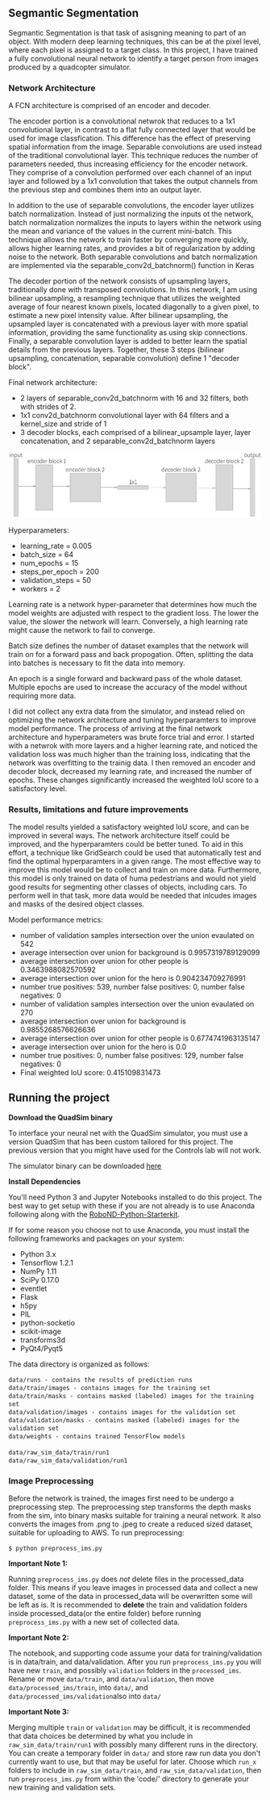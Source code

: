 
## Segmantic Segmentation ##

Segmantic Segmentation is that task of asisgning meaning to part of an object. With modern deep learning techniques, this can be at the pixel level, where each pixel is assigned to a target class. In this project, I have trained a fully convolutional neural network to identify a target person from images produced by a quadcopter simulator.

### Network Architecture 

A FCN architecture is comprised of an encoder and decoder. 

The encoder portion is a convolutional netwrok that reduces to a 1x1 convolutional layer, in contrast to a flat fully connected layer that would be used for image classfication. This difference has the effect of preserving spatial information from the image. Separable convolutions are used instead of the traditional convolutional layer. This technique reduces the number of parameters needed, thus increasing efficiency for the encoder network. They comprise of a convolution performed over each channel of an input layer and followed by a 1x1 convolution that takes the output channels from the previous step and combines them into an output layer.

In addition to the use of separable convolutions, the encoder layer utilizes batch normalization. Instead of just normalizing the inputs ot the network, batch normalization normalizes the inputs to layers within the network using the mean and variance of the values in the current mini-batch. This technique allows the network to train faster by converging more quickly, allows higher learning rates, and provides a bit of regularization by adding noise to the network. Both separable convolutions and batch normalization are implemented via the separable_conv2d_batchnorm() function in Keras

The decoder portion of the network consists of upsampling layers, traditionally done with transposed convolutions. In this network, I am using bilinear upsampling, a resampling technique that utilizes the weighted average of four nearest known pixels, located diagonally to a given pixel, to estimate a new pixel intensity value. After bilinear upsampling, the upsampled layer is concatenated with a previous layer with more spatial information, providing the same functionality as using skip connections. Finally, a separable convolution layer is added to better learn the spatial details from the previous layers. Together, these 3 steps (bilinear upsampling, concatenation, separable convolution) define 1 "decoder block".


Final network architecture:
 - 2 layers of separable_conv2d_batchnorm with 16 and 32 filters, both with strides of 2. 
 - 1x1 conv2d_batchnorm convolutional layer with 64 filters and a kernel_size and stride of 1
 - 3 decoder blocks, each comprised of a bilinear_upsample layer, layer concatenation, and 2 separable_conv2d_batchnorm layers
 
 ![network](./docs/network.png)
 
Hyperparameters:
 - learning_rate = 0.005
 - batch_size = 64
 - num_epochs = 15
 - steps_per_epoch = 200
 - validation_steps = 50
 - workers = 2
 
Learning rate is a network hyper-parameter that determines how much the model weights are adjusted with respect to the gradient loss. The lower the value, the slower the network will learn. Conversely, a high learning rate might cause the network to fail to converge. 

Batch size defines the number of dataset examples that the network will train on for a forward pass and back propogation. Often, splitting the data into batches is necessary to fit the data into memory. 

An epoch is a single forward and backward pass of the whole dataset. Multiple epochs are used to increase the accuracy of the model without requiring more data.
 
I did not collect any extra data from the simulator, and instead relied on optimizing the network architecture and tuning hyperparamters to improve model performance. The process of arriving at the final network architecture and hyperparameters was brute force trial and error. I started with a netwrok with more layers and a higher learning rate, and noticed the validation loss was much higher than the training loss, indicating that the network was overfitting to the trainig data. I then removed an encoder and decoder block, decreased my learning rate, and increased the number of epochs. These changes significantly increased the weighted IoU score to a satisfactory level.

### Results, limitations and future improvements

The model results yielded a satisfactory weighted IoU score, and can be improved in several ways. The network architecture itself could be improved, and the hyperparamters could be better tuned. To aid in this effort, a technique like GridSearch could be used that automatically test and find the optimal hyperparamters in a given range. The most effective way to improve this model would be to collect and train on more data. Furthermore, this model is only trained on data of huma pedestrians and would not yield good results for segmenting other classes of objects, including cars. To perform well in that task, more data would be needed that inlcudes images and masks of the desired object classes. 


Model performance metrics:
 - number of validation samples intersection over the union evaulated on 542
 - average intersection over union for background is 0.9957319789129099
 - average intersection over union for other people is 0.3463988082570592
 - average intersection over union for the hero is 0.904234709276991
 - number true positives: 539, number false positives: 0, number false negatives: 0
 - number of validation samples intersection over the union evaulated on 270
 - average intersection over union for background is 0.9855268576626636
 - average intersection over union for other people is 0.6774741963135147
 - average intersection over union for the hero is 0.0
 - number true positives: 0, number false positives: 129, number false negatives: 0
 - Final weighted IoU score: 0.415109831473



## Running the project ##

**Download the QuadSim binary**

To interface your neural net with the QuadSim simulator, you must use a version QuadSim that has been custom tailored for this project. The previous version that you might have used for the Controls lab will not work.

The simulator binary can be downloaded [here](https://github.com/udacity/RoboND-DeepLearning/releases/latest)

**Install Dependencies**

You'll need Python 3 and Jupyter Notebooks installed to do this project.  The best way to get setup with these if you are not already is to use Anaconda following along with the [RoboND-Python-Starterkit](https://github.com/udacity/RoboND-Python-StarterKit).

If for some reason you choose not to use Anaconda, you must install the following frameworks and packages on your system:
* Python 3.x
* Tensorflow 1.2.1
* NumPy 1.11
* SciPy 0.17.0
* eventlet 
* Flask
* h5py
* PIL
* python-socketio
* scikit-image
* transforms3d
* PyQt4/Pyqt5



The data directory is organized as follows:
```
data/runs - contains the results of prediction runs
data/train/images - contains images for the training set
data/train/masks - contains masked (labeled) images for the training set
data/validation/images - contains images for the validation set
data/validation/masks - contains masked (labeled) images for the validation set
data/weights - contains trained TensorFlow models

data/raw_sim_data/train/run1
data/raw_sim_data/validation/run1
```


### Image Preprocessing ###
Before the network is trained, the images first need to be undergo a preprocessing step. The preprocessing step transforms the depth masks from the sim, into binary masks suitable for training a neural network. It also converts the images from .png to .jpeg to create a reduced sized dataset, suitable for uploading to AWS. 
To run preprocessing:
```
$ python preprocess_ims.py
```

**Important Note 1:** 

Running `preprocess_ims.py` does *not* delete files in the processed_data folder. This means if you leave images in processed data and collect a new dataset, some of the data in processed_data will be overwritten some will be left as is. It is recommended to **delete** the train and validation folders inside processed_data(or the entire folder) before running `preprocess_ims.py` with a new set of collected data.

**Important Note 2:**

The notebook, and supporting code assume your data for training/validation is in data/train, and data/validation. After you run `preprocess_ims.py` you will have new `train`, and possibly `validation` folders in the `processed_ims`.
Rename or move `data/train`, and `data/validation`, then move `data/processed_ims/train`, into `data/`, and  `data/processed_ims/validation`also into `data/`

**Important Note 3:**

Merging multiple `train` or `validation` may be difficult, it is recommended that data choices be determined by what you include in `raw_sim_data/train/run1` with possibly many different runs in the directory. You can create a temporary folder in `data/` and store raw run data you don't currently want to use, but that may be useful for later. Choose which `run_x` folders to include in `raw_sim_data/train`, and `raw_sim_data/validation`, then run  `preprocess_ims.py` from within the 'code/' directory to generate your new training and validation sets. 
